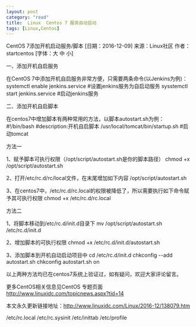 ```yaml
---
layout: post
category: "read"
title:  Linux  Centos 7 服务自动启动
tags: [Linux,Centos]
---
```


CentOS 7添加开机启动服务/脚本
[日期：2016-12-09]	来源：Linux社区  作者：startcentos	[字体：大 中 小]

 
一、添加开机自启服务

在CentOS 7中添加开机自启服务非常方便，只需要两条命令(以Jenkins为例)：
systemctl enable jenkins.service #设置jenkins服务为自启动服务
sysstemctl start  jenkins.service #启动jenkins服务

二、添加开机自启脚本

在centos7中增加脚本有两种常用的方法，以脚本autostart.sh为例：
#!/bin/bash
#description:开机自启脚本
/usr/local/tomcat/bin/startup.sh  #启动tomcat

方法一

1、赋予脚本可执行权限（/opt/script/autostart.sh是你的脚本路径）
chmod +x /opt/script/autostart.sh

2、打开/etc/rc.d/rc/local文件，在末尾增加如下内容
/opt/script/autostart.sh

3、在centos7中，/etc/rc.d/rc.local的权限被降低了，所以需要执行如下命令赋予其可执行权限
chmod +x /etc/rc.d/rc.local

方法二

1、将脚本移动到/etc/rc.d/init.d目录下
mv  /opt/script/autostart.sh /etc/rc.d/init.d

2、增加脚本的可执行权限
chmod +x  /etc/rc.d/init.d/autostart.sh

3、添加脚本到开机自动启动项目中
cd /etc/rc.d/init.d
chkconfig --add autostart.sh
chkconfig autostart.sh on

以上两种方法均已在centos7系统上验证过，如有疑问，欢迎大家评论留言。

更多CentOS相关信息见CentOS 专题页面 http://www.linuxidc.com/topicnews.aspx?tid=14

本文永久更新链接地址：http://www.linuxidc.com/Linux/2016-12/138079.htm

/etc/rc.local
/etc/rc.sysinit
/etc/inittab
/etc/profile